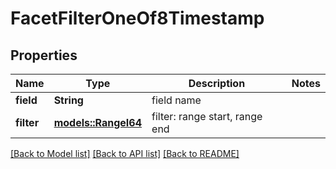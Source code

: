# FacetFilterOneOf8Timestamp

## Properties

Name | Type | Description | Notes
------------ | ------------- | ------------- | -------------
**field** | **String** | field name | 
**filter** | [**models::RangeI64**](RangeI64.md) | filter: range start, range end | 

[[Back to Model list]](../README.md#documentation-for-models) [[Back to API list]](../README.md#documentation-for-api-endpoints) [[Back to README]](../README.md)


